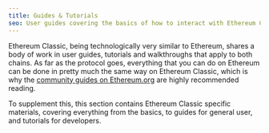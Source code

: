 ```yaml
---
title: Guides & Tutorials
seo: User guides covering the basics of how to interact with Ethereum Classic, and development tutorials for decentralized application creators.
---
```


Ethereum Classic, being technologically very similar to Ethereum, shares a body of work in user guides, tutorials and walkthroughs that apply to both chains. As far as the protocol goes, everything that you can do on Ethereum can be done in pretty much the same way on Ethereum Classic, which is why the [community guides on Ethereum.org](https://ethereum.org/en/learn/) are highly recommended reading.

To supplement this, this section contains Ethereum Classic specific materials, covering everything from the basics, to guides for general user, and tutorials for developers.
